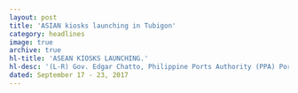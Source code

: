 ```yaml
---
layout: post
title: 'ASIAN kiosks launching in Tubigon'
category: headlines
image: true
archive: true
hl-title: 'ASEAN KIOSKS LAUNCHING.'
hl-desc: '(L-R) Gov. Edgar Chatto, Philippine Ports Authority (PPA) Port Management Office of Bohol Manager Engr. James Gantalao, Tubigon Mayor William Jao, Tubigon Port Manager Yolando Ponce and PIA-Bohol Manager Rey Anthony Chiu led the ribbon-cutting during the launching of the ASEAN Information Kiosks at the departure area of Tubigon Port last Thursday, Sept. 14. The launching is in time for the preparation for the 34th ASEAN Maritime Transport Technical Working Group meetings in Bohol province next week. (ecb/PIA7-Bohol)'
dated: September 17 - 23, 2017
---
```

